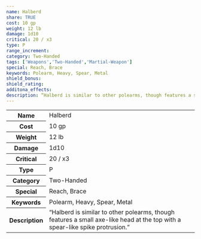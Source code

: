 ```yaml
---
name: Halberd
share: TRUE
cost: 10 gp
weight: 12 lb
damage: 1d10
critical: 20 / x3
type: P
range_increment: 
category: Two-Handed
tags: ['Weapons','Two-Handed','Martial-Weapon']
special: Reach, Brace
keywords: Polearm, Heavy, Spear, Metal
shield_bonus: 
shield_rating: 
additona_effects: 
description: “Halberd is similar to other polearms, though features a small axe-like head at the top with a spear-like spike protrusion.”
---
```

<p><span style="overflow-x: auto;"><table><tbody><tr><th>Name</th><td>Halberd</td></tr><tr><th>Cost</th><td>10 gp</td></tr><tr><th>Weight</th><td>12 lb</td></tr><tr><th>Damage</th><td>1d10</td></tr><tr><th>Critical</th><td>20 / x3</td></tr><tr><th>Type</th><td>P</td></tr><tr><th>Category</th><td>Two-Handed</td></tr><tr><th>Special</th><td>Reach, Brace</td></tr><tr><th>Keywords</th><td>Polearm, Heavy, Spear, Metal</td></tr><tr><th>Description</th><td>“Halberd is similar to other polearms, though features a small axe-like head at the top with a spear-like spike protrusion.”</td></tr></tbody></table></span></p>